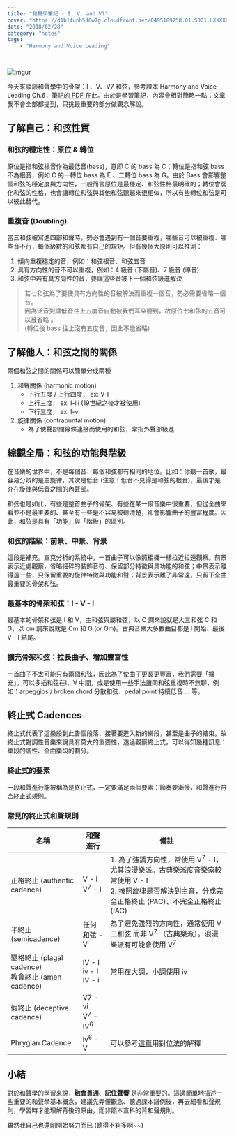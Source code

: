 ```yaml
---
title: "和聲學筆記 - I, V, and V7"
cover: "https://d1b14unh5d6w7g.cloudfront.net/0495189758.01.S001.LXXXXXXX.jpg?Expires=1519910766&Signature=PDrZKQxx0Kl9iOHvKtX6CQHY4HKZWMwBPyV5ZIXwtwe0ZSUH9BJVU2vW8YriAlIGGA7pUZle+1E+T6x3hZj5v/8QwVk4BQBfqu+whCUXTGt8tuxbfFJncAcxdw+ztVkrhQJdbnSnXIQ5rnT9MbvpDodPLLA0C62g6FiS4dSPnAo=&Key-Pair-Id=APKAIUO27P366FGALUMQ"
date: "2018/02/28"
category: "notes"
tags: 
    - "Harmony and Voice Leading"

---
```


<p><img src="https://i.imgur.com/jfMUuX5.png" alt="Imgur"></p>
<p>今天來談談和聲學中的骨架：I 、V、V7 和弦，參考課本 Harmony and Voice Leading Ch.6，<a href="http://www.musicvalley.com.hk/2016/11/12/%E5%B0%8D%E4%BD%8D%E6%B3%95%E7%B0%A1%E4%BB%8B-%E4%B8%89-%E9%87%8D%E8%A6%81%E7%9A%84%E6%A6%82%E5%BF%B5-Clausulae-%E5%B0%8D%E4%BD%8D%E6%B3%95%E7%9A%84%E7%B5%82%E6%AD%A2%E5%BC%8F-Counter-Point-Cadence-Ultima-Paenultima-Antepaenultima-Sopra.html">筆記的 PDF 在此</a>。由於是學習筆記，內容會相對簡略一點；文章我不會全部都提到，只挑最重要的部分做觀念解說。</p>
<h2 id="了解自己：和弦性質">了解自己：和弦性質</h2>
<h3 id="和弦的穩定性：原位--轉位">和弦的穩定性：原位 &amp; 轉位</h3>
<p>原位是指和弦根音作為最低音(bass)，意即 C 的 bass 為 C；轉位是指和弦 bass 不為根音，例如 C 的一轉位 bass 為 E 、二轉位 bass 為 G。由於 Bass 會影響整個和弦的穩定度與方向性，一般而言原位是最穩定、和弦性格最明確的；轉位會弱化和弦的性格，也會讓轉位和弦與其他和弦聽起來很相似，所以有些轉位和弦是可以彼此替代。</p>
<h3 id="重複音-doubling">重複音 (Doubling)</h3>
<p>當三和弦被寫進四部和聲時，勢必會遇到有一個音要重複，哪些音可以被重複、哪些音不行，每個級數的和弦都有自己的規矩。但有幾個大原則可以推測：</p>
<ol>
<li>傾向重複穩定的音，例如：和弦根音、和弦五音</li>
<li>具有方向性的音不可以重複，例如：4 級音 (下屬音)、7 級音 (導音)</li>
<li>和弦中若有具方向性的音，要讓這些音被下一個和弦級進解決</li>
</ol>
<blockquote>
<p>若七和弦為了要使具有方向性的音被解決而重複一個音，勢必需要省略一個音。<br>
因為泛音列讓低音往上五度音自動被我們耳朵聽到，故原位七和弦的五音可以被省略 。<br>
(轉位後 bass 往上沒有五度音，因此不能省略)</p>
</blockquote>
<h2 id="了解他人：和弦之間的關係">了解他人：和弦之間的關係</h2>
<p>兩個和弦之間的關係可以簡單分成兩種</p>
<ol>
<li>和聲關係 (harmonic motion)
<ul>
<li>下行五度 / 上行四度， ex: V-I</li>
<li>上行三度， ex: I-iii (19世紀之後才被使用)</li>
<li>下行三度， ex: I-vi</li>
</ul>
</li>
<li>旋律關係 (contrapuntal motion)
<ul>
<li>為了使聲部間線條連接而使用的和弦，常指外聲部級進</li>
</ul>
</li>
</ol>
<h2 id="綜觀全局：和弦的功能與階級">綜觀全局：和弦的功能與階級</h2>
<p>在音樂的世界中，不是每個音、每個和弦都有相同的地位。比如：你聽一首歌，最容易分辨的是主旋律，其次是低音 (注意！低音不見得是和弦的根音)，最後才是介在旋律與低音之間的內聲部。</p>
<p>和弦也是如此，有些是整首曲子的骨架、有些在某一段音樂中很重要，但從全曲來看並不是最主要的、甚至有一些是不容易被聽清楚，卻會影響曲子的豐富程度。因此，和弦是具有「功能」與「階級」的區別。</p>
<h3 id="和弦的階級：前景、中景、背景">和弦的階級：前景、中景、背景</h3>
<p>這段是補充。宣克分析的系統中，一首曲子可以像照相機一樣拉近拉遠觀察。前景表示近處觀察，省略細碎的裝飾音符、保留部分特徵與具功能的和弦；中景表示離得遠一些，只保留重要的旋律特徵與功能和聲；背景表示離了非常遠，只留下全曲最重要的骨架和弦。</p>
<h3 id="最基本的骨架和弦：i---v---i">最基本的骨架和弦：I - V - I</h3>
<p>最基本的骨架和弦是 I 和 V，主和弦與屬和弦，以 C 調來說就是大三和弦 C 和 G，以  cm 調來說就是 Cm 和 G (or Gm)。古典音樂大多數曲目都是 I 開始、最後 V - I 結尾。</p>
<h3 id="擴充骨架和弦：拉長曲子、增加豐富性">擴充骨架和弦：拉長曲子、增加豐富性</h3>
<p>一首曲子不太可能只有兩個和弦，因此為了使曲子更長更豐富，我們需要「擴充」。可以多插和弦在I、V 中間，或是使用一些手法讓同和弦重複時不無聊，例如：arpeggios / broken chord 分散和弦、pedal point 持續低音 … 等。</p>
<h2 id="終止式-cadences">終止式 Cadences</h2>
<p>終止式代表了這樂段到此告個段落，接著要進入新的樂段，甚至是曲子的結束。故終止式對調性音樂來說具有莫大的重要性，透過觀察終止式，可以得知幾種訊息：樂段的調性、全曲樂段的劃分。</p>
<h3 id="終止式的要素">終止式的要素</h3>
<p>一段和聲進行能被稱為是終止式，一定要滿足兩個要素：節奏要漸慢、和聲進行符合終止式規則。</p>
<h3 id="常見的終止式和聲規則">常見的終止式和聲規則</h3>

<table>
<thead>
<tr>
<th>名稱</th>
<th>和聲進行</th>
<th>備註</th>
</tr>
</thead>
<tbody>
<tr>
<td>正格終止 (authentic cadence)</td>
<td>V - I <br> V<sup>7</sup> - I</td>
<td>1. 為了強調方向性，常使用 V<sup>7</sup> - I，尤其浪漫樂派。古典樂派度音樂家較常使用 V - I <br> 2. 按照旋律是否解決到主音，分成完全正格終止 (PAC)、不完全正格終止 (IAC)</td>
</tr>
<tr>
<td>半終止 (semicadence)</td>
<td>任何和弦 - V</td>
<td>為了避免強烈的方向性，通常使用 V 三和弦 而非 V<sup>7</sup> （古典樂派）。浪漫樂派有可能會使用 V<sup>7</sup></td>
</tr>
<tr>
<td>變格終止 (plagal cadence) <br> 教會終止 (amen cadence)</td>
<td>IV - I <br> iv - I <br> IV - i</td>
<td>常用在大調，小調使用 iv</td>
</tr>
<tr>
<td>假終止 (deceptive cadence)</td>
<td>V7 - vi <br> V<sup>7</sup> - IV<sup>6</sup></td>
<td></td>
</tr>
<tr>
<td>Phrygian Cadence</td>
<td>iv<sup>6</sup> - V</td>
<td>可以參考<a href="http://www.musicvalley.com.hk/2016/11/12/%E5%B0%8D%E4%BD%8D%E6%B3%95%E7%B0%A1%E4%BB%8B-%E4%B8%89-%E9%87%8D%E8%A6%81%E7%9A%84%E6%A6%82%E5%BF%B5-Clausulae-%E5%B0%8D%E4%BD%8D%E6%B3%95%E7%9A%84%E7%B5%82%E6%AD%A2%E5%BC%8F-Counter-Point-Cadence-Ultima-Paenultima-Antepaenultima-Sopra.html">這篇</a>用對位法的解釋</td>
</tr>
</tbody>
</table><h2 id="小結">小結</h2>
<p>對於和聲學的學習來說，<strong>融會貫通</strong>、<strong>記住聲響</strong> 是非常重要的。這邊簡單地描述一些重要的和聲學基本概念，建議先弄懂觀念、聽過課本譜例後，再去細看和聲規則，學習時才能理解背後的原由，而非照本宣科的背和聲規則。</p>
<p>雖然我自己也還剛開始努力而已 (聽得不夠多啊~~)</p>

